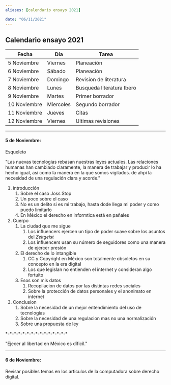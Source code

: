 ```yaml
---
aliases: [calendario ensayo 2021]

date: "06/11/2021"
---
```


## Calendario ensayo 2021
 
|Fecha|Día|Tarea|
|---|---|---|
|5 Noviembre| Viernes | Planeación|
|6 Noviembre |Sábado | Planeación
|7 Noviembre |Domingo | Revision de literatura|
|8 Noviembre| Lunes| Busqueda literatura Ibero|
|9 Noviembre| Martes|Primer borrador|
|10 Noviembre|Miercoles|Segundo borrador|
|11 Noviembre|Jueves|Citas|
|12 Noviembre|Viernes|Ultimas revisiones|

---

#### 5 de Noviembre:

Esqueleto

"Las nuevas tecnologias rebasan nuestras leyes actuales. Las relaciones humanas han cambiado claramente, la manera de trabajar y producir lo ha hecho igual, así como la manera en la que somos vigilados. de ahpi la necesidad de una regulación clara y acorde."

1. introducción
	1. Sobre el caso Joss Stop
	2. Un poco sobre el caso
	3. No es un delito si es mi trabajo, hasta dode llega mi poder y como puedo limitarlo
	4. En México el derecho en informtica está en pañales
2. Cuerpo
	1. La ciudad que me sigue
		1. Los influencers ejercen un tipo de poder suave sobre los asuntos del _Zeitgeist_
		2. Los influencers usan su número de seguidores como una manera de ejercer presión
	2. El derecho de lo intangible
		1. CC y Copyright en México son totalmente obsoletos en su concepto en la era digital
		2. Los que legislan no entienden el internet y consideran algo fortuito
	3. Esos son mis datos
		1. Recopilacion de datos por las distintas redes sociales
		2. Sobre la protección de datos personales y el anonimato en internet
3. Conclusion
	1. Sobre la necesidad de un mejor entendimiento del uso de tecnologías
	2. Sobre la necesidad de una regulacion mas no una normalización
	3. Sobre una propuesta de ley

\*\-\*\-\*\-\*\-\*\-\*\-\*\-\*\-\*\-\*\-\*\-\*\-\*\-\*\-\*


"Ejecer al libertad en México es díficil."

 ---
 
#### 6 de Noviembre:

 Revisar posibles temas en los articulos de la computadora sobre derecho digital.